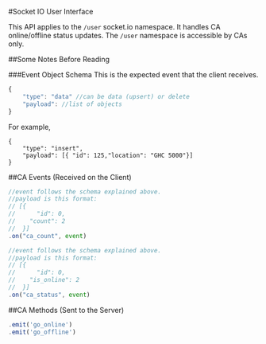 #Socket IO User Interface

This API applies to the `/user` socket.io namespace. It handles CA online/offline status updates. The `/user` namespace is accessible by CAs only.

##Some Notes Before Reading 

###Event Object Schema 
This is the expected event that the client receives. 

```javascript
{
	"type": "data" //can be data (upsert) or delete
	"payload": //list of objects 
}
```

For example,
```javscript
{
	"type": "insert", 
	"payload": [{ "id": 125,"location": "GHC 5000"}]
}
```

##CA Events (Received on the Client)

```javascript
//event follows the schema explained above. 
//payload is this format: 
// [{
// 		"id": 0,
//    "count": 2
// 	}] 
.on("ca_count", event)
```

```javascript
//event follows the schema explained above. 
//payload is this format: 
// [{
// 		"id": 0,
//    "is_online": 2
// 	}] 
.on("ca_status", event)
```

##CA Methods (Sent to the Server)
```javascript
.emit('go_online')
.emit('go_offline')
```
